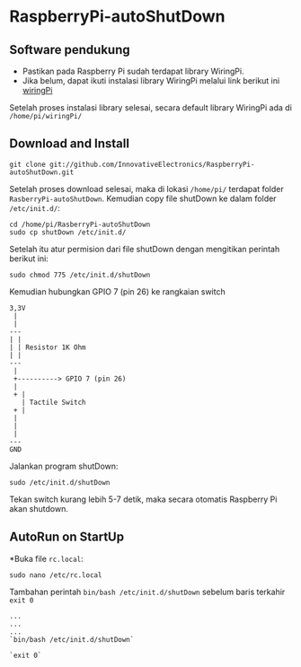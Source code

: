 RaspberryPi-autoShutDown
========================


Software pendukung
------------------
* Pastikan pada Raspberry Pi sudah terdapat library WiringPi.
* Jika belum, dapat ikuti instalasi library WiringPi melalui link berikut ini  
[wiringPi](http://wiringpi.com/download-and-install/)

Setelah proses instalasi library selesai, secara default library WiringPi ada di 
`/home/pi/wiringPi/`


Download and Install
--------------------
`git clone git://github.com/InnovativeElectronics/RaspberryPi-autoShutDown.git`

Setelah proses download selesai, maka di lokasi `/home/pi/` terdapat folder `RasberryPi-autoShutDown`.
Kemudian copy file shutDown ke dalam folder `/etc/init.d/`:

    cd /home/pi/RasberryPi-autoShutDown
    sudo cp shutDown /etc/init.d/

Setelah itu atur permision dari file shutDown dengan mengitikan perintah berikut ini:

    sudo chmod 775 /etc/init.d/shutDown
    
Kemudian hubungkan GPIO 7 (pin 26) ke rangkaian switch

    3,3V
     |
     |
    --- 
    | |
    | | Resistor 1K Ohm
    | |
    ---
     |
     +----------> GPIO 7 (pin 26)
     |
     + |
       | Tactile Switch
     + |
     |
     |
     |
    ---
    GND
    

Jalankan program shutDown:

    sudo /etc/init.d/shutDown
    
Tekan switch kurang lebih 5-7 detik, maka secara otomatis Raspberry Pi akan shutdown.


AutoRun on StartUp
------------------

*Buka file `rc.local`:

    sudo nano /etc/rc.local
    
Tambahan perintah `bin/bash /etc/init.d/shutDown` sebelum baris terkahir `exit 0`

    ...
    ...
    ...
    `bin/bash /etc/init.d/shutDown`
    
    `exit 0`
